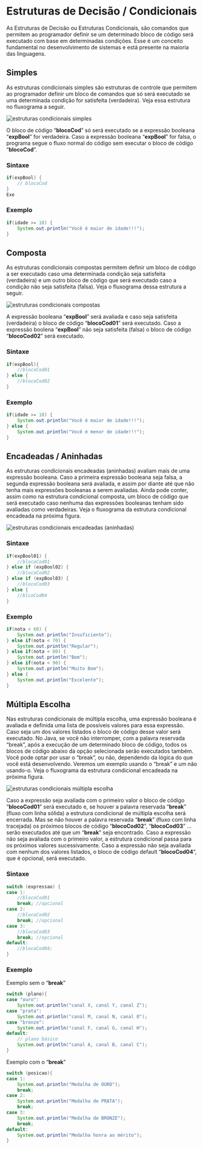 # Estruturas de Decisão / Condicionais 

As Estruturas de Decisão ou Estruturas Condicionais, são comandos que permitem ao programador definir se um determinado bloco de código será executado com base em determinadas condições. Esse é um conceito fundamental no desenvolvimento de sistemas e está presente na maioria das linguagens. 

## Simples

As estruturas condicionais simples são estruturas de controle que permitem ao programador definir um bloco de comandos que só será executado se uma determinada condição for satisfeita (verdadeira). Veja essa estrutura no fluxograma a seguir.

<img src="imagens/estruturasCondicionaisSimples.jpg" alt="estruturas condicionais simples">

O bloco de código “**blocoCod**” só será executado se a expressão booleana “**expBool**” for verdadeira. Caso a expressão booleana “**expBool**” for falsa, o programa segue o fluxo normal do código sem executar o bloco de código “**blocoCod**”.

### Sintaxe

```java
if(expBool) {
	// blocoCod
}
Exe
```

### Exemplo

```java
if(idade >= 18) {
	System.out.println("Você é maior de idade!!!");
}

```

## Composta

As estruturas condicionais compostas permitem definir um bloco de código a ser executado caso uma determinada condição seja satisfeita (verdadeira) e um outro bloco de código que será executado caso a condição não seja satisfeita (falsa). Veja o fluxograma dessa estrutura a seguir.

<img src="imagens/estruturasCondicionaisCompostas.jpg" alt="estruturas condicionais compostas">

A expressão booleana “**expBool**” será avaliada e caso seja satisfeita (verdadeira) o bloco de código “**blocoCod01**” será executado. Caso a expressão boolena “**expBool**” não seja satisfeita (falsa) o bloco de código “**blocoCod02**” será executado.

### Sintaxe

```java
if(expBool){
	//blocoCod01
} else {
	//blocoCod02
}
```

### Exemplo

```java
if(idade >= 18) {
	System.out.println("Você é maior de idade!!!");
} else {
	System.out.println("Você é menor de idade!!!");
}
```

## Encadeadas / Aninhadas

As estruturas condicionais encadeadas (aninhadas) avaliam mais de uma expressão booleana. Caso a primeira expressão booleana seja falsa, a segunda expressão booleana será avaliada, e assim por diante até que não tenha mais expressões booleanas a serem avaliadas. Ainda pode conter, assim como na estrutura condicional composta, um bloco de código que será executado caso nenhuma das expressões booleanas tenham sido avaliadas como verdadeiras. Veja o fluxograma da estrutura condicional encadeada na próxima figura.

<img src="imagens/estruturasCondicionaisEncadeada.jpg" alt="estruturas condicionais encadeadas (aninhadas)">

### Sintaxe

```java
if(expBool01) {
	//blocoCod01
} else if (expBool02) {
	//blocoCod02
} else if (expBool03) {
	//blocoCod03
} else {
	//blcoCod04
}
```

### Exemplo

```java
if(nota < 60) {
	System.out.println("Insuficiente");
} else if(nota < 70) {
	System.out.println("Regular");
} else if(nota < 80) {
	System.out.println("Bom");
} else if(nota < 90) {
	System.out.println("Muito Bom");
} else {
	System.out.println("Excelente");
}
```

## Múltipla Escolha

Nas estruturas condicionais de múltipla escolha, uma expressão booleana é avaliada e definida uma lista de possíveis valores para essa expressão. Caso seja um dos valores listados o bloco de código desse valor será executado. No Java, se você não interromper, com a palavra reservada “break”, após a execução de um determinado bloco de código, todos os blocos de código abaixo da opção selecionada serão executados também. Você pode optar por usar o “break”, ou não, dependendo da lógica do que você está desenvolvendo. Veremos um exemplo usando o “break” e um não usando-o.  Veja o fluxograma da estrutura condicional encadeada na próxima figura.

<img src="imagens/estruturasCondicionaisMultiplaEscolha.jpg" alt="estruturas condicionais múltipla escolha">

Caso a expressão seja avaliada com o primeiro valor o bloco de código “**blocoCod01**” será executado e, se houver a palavra reservada “**break**” (fluxo com linha sólida) a estrutura condicional de múltipla escolha será encerrada. Mas se não houver a palavra reservada “**break**” (fluxo com linha tracejada) os próximos blocos de código “**blocoCod02**”, “**blocoCod03**” ... serão executados até que um “**break**” seja encontrado. Caso a expressão não seja avaliada com o primeiro valor, a estrutura condicional passa para os próximos valores sucessivamente. Caso a expressão não seja avaliada com nenhum dos valores listados, o bloco de código default “**blocoCod04**”, que é opcional, será executado.

### Sintaxe

```java
switch (expressao) {
case 1:
	//blocoCod01
	break; //opcional
case 2:
	//blocoCod02
	break; //opcional
case 3:
	//blocoCod03
	break; //opcional
default: 
	//blocoCod04;
}
```

### Exemplo

Exemplo sem o “**break**”

```java
switch (plano){
case "ouro": 
	System.out.println("canal X, canal Y, canal Z");
case "prata":
	System.out.println("canal M, canal N, canal O");
case "bronze":
	System.out.println("canal F, canal G, canal H");
default:
	// plano básico
	System.out.println("canal A, canal B, canal C");
}
```

Exemplo com o “**break**”

```java
switch (posicao){
case 1: 
	System.out.println("Medalha de OURO");
	break;
case 2:
	System.out.println("Medalha de PRATA");
	break;
case 3:
	System.out.println("Medalha de BRONZE");
	break;
default:
	System.out.println("Medalha honra ao mérito");
}
```